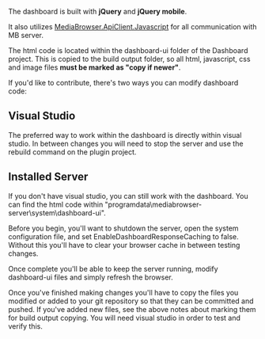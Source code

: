 The dashboard is built with **jQuery** and **jQuery mobile**.

It also utilizes [MediaBrowser.ApiClient.Javascript](https://github.com/MediaBrowser/MediaBrowser.ApiClient.Javascript) for all communication with MB server.

The html code is located within the dashboard-ui folder of the Dashboard project. This is copied to the build output folder, so all html, javascript, css and image files **must be marked as "copy if newer"**.

If you'd like to contribute, there's two ways you can modify dashboard code:

## Visual Studio
The preferred way to work within the dashboard is directly within visual studio. In between changes you will need to stop the server and use the rebuild command on the plugin project.

## Installed Server
If you don't have visual studio, you can still work with the dashboard. You can find the html code within "programdata\mediabrowser-server\system\dashboard-ui".

Before you begin, you'll want to shutdown the server, open the system configuration file, and set EnableDashboardResponseCaching to false. Without this you'll have to clear your browser cache in between testing changes.

Once complete you'll be able to keep the server running, modify dashboard-ui files and simply refresh the browser.

Once you've finished making changes you'll have to copy the files you modified or added to your git repository so that they can be committed and pushed. If you've added new files, see the above notes about marking them for build output copying. You will need visual studio in order to test and verify this.